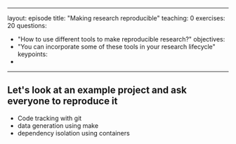 
---
layout: episode
title: "Making research reproducible"
teaching: 0
exercises: 20
questions:
  - "How to use different tools to make reproducible research?" 
objectives:
   - "You can incorporate some of these tools in your research lifecycle"
keypoints:
  -
 
---
## Let's look at an example project and ask everyone to reproduce it

- Code tracking with git
- data generation using make
- dependency isolation using containers